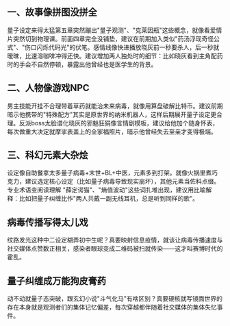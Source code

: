 ## 一、故事像拼图没拼全

量子设定来得太猛第五章突然蹦出"量子观测"、"克莱因瓶"这些概念，就像看爱情片突然切到物理课。前面四章完全没铺垫，建议在前期加入类似"药汤浮现奇怪公式"、"伤口闪烁代码光"的伏笔。感情线像快进播放晓灰前一秒要杀人，后一秒就暧昧，比速溶咖啡冲得还快。建议增加两人独处时的细节：比如晓灰看到主角配药时的手会不自然停顿，暴露出他曾经也是医学生的背景。

## 二、人物像游戏NPC

男主技能开挂不合理带着草药就能治未来病毒，就像用算盘破解比特币。建议前期暗示他携带的"特殊配方"其实是原世界的纳米机器人，这样后期展开量子设定更合理。反派boss太脸谱化晓灰的邪魅狂狷像言情剧模板，建议给他加个随身怀表，每次做重大决定就摩挲表盖上的全家福照片，暗示他曾经失去至亲才变得极端。

## 三、科幻元素大杂烩

设定像自助餐拿太多量子病毒+末世+BL+中医，元素多到打架。就像火锅里煮巧克力，建议选定核心设定（比如量子病毒导致现实崩坏），其他元素当佐料点缀。专业术语变阅读理解 "薛定谔猫"、"熵值波动"这些词扎堆出现，建议用比喻解释：比如把量子纠缠比作"两人共戴一副无线耳机，总是听到同样的歌"。

## 病毒传播写得太儿戏

纹路发光这种中二设定糊弄初中生呢？真要映射信息疫情，就该让病毒传播速度与社交媒体点赞数正相关，感染者眼球变成二维码被扫就传染——这才叫赛博时代的霍乱。

## 量子纠缠成万能狗皮膏药

动不动就量子态突破，跟玄幻小说"斗气化马"有啥区别？真要硬核就写镜面世界的存在本身就是观测者们的集体记忆偏差，每次穿越都伴随着社交媒体的集体失忆事件。

